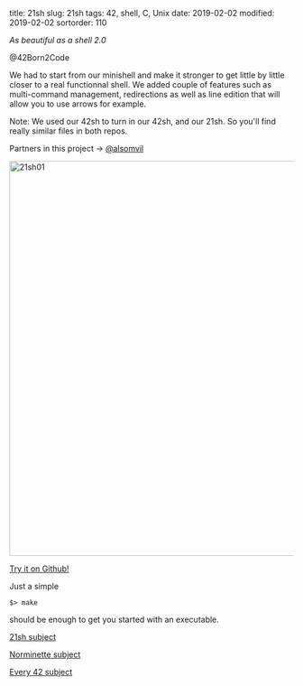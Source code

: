 title: 21sh
slug: 21sh
tags: 42, shell, C, Unix
date: 2019-02-02
modified: 2019-02-02
sortorder: 110


_As beautiful as a shell 2.0_

@42Born2Code

We had to start from our minishell and make it stronger to get little by little closer to a real functionnal shell. We added couple of features such as multi-command management, redirections as well as line edition that will allow you to use arrows for example.

Note: We used our 42sh to turn in our 42sh, and our 21sh. So you'll find really similar files in both repos.

Partners in this project -> [@alsomvil](https://github.com/alsomvil42)

<img src="/images/21sh01.gif" alt="21sh01" width="700"/>

[Try it on Github!](https://github.com/abguimba/42-21sh)  
  
  

Just a simple
    
    $> make

should be enough to get you started with an executable.



[21sh subject](PDFs/42-21sh.en.pdf)

[Norminette subject](https://github.com/Binary-Hackers/42_Subjects/blob/master/04_Norme/norme_2_0_1.pdf)

[Every 42 subject](https://github.com/agavrel/42_Subjects)

